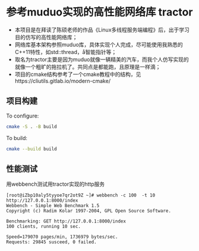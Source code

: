 # 参考muduo实现的高性能网络库 tractor
* 本项目是在拜读了陈硕老师的作品《Linux多线程服务端编程》后，出于学习目的仿写的高性能网络库；
* 网络库基本架构参照muduo库，具体实现个人完成，尽可能使用我熟悉的C++11特性，如std::thread，å智能指针等；
* 取名为tractor主要是因为muduo就像一辆精美的汽车，而我个人仿写实现的就像一个粗旷的拖拉机了。共同点是都能跑，且原理是一样滴；
* 项目的cmake结构参考了一个cmake教程中的结构，见https://cliutils.gitlab.io/modern-cmake/
## 项目构建
To configure:

```bash
cmake -S . -B build
```


To build:

```bash
cmake --build build
```
## 性能测试
用webbench测试用tractor实现的http服务
```
[root@iZbp10aly5tyyoe7qr2ot9Z ~]# webbench -c 100  -t 10 http://127.0.0.1:8000/index
Webbench - Simple Web Benchmark 1.5
Copyright (c) Radim Kolar 1997-2004, GPL Open Source Software.

Benchmarking: GET http://127.0.0.1:8000/index
100 clients, running 10 sec.

Speed=179070 pages/min, 1736979 bytes/sec.
Requests: 29845 susceed, 0 failed.

```